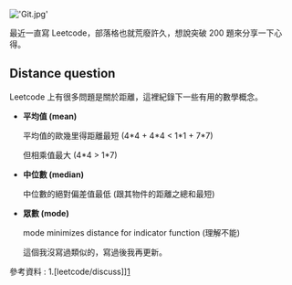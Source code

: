 !['Git.jpg'](https://junye1993.github.io/image/Git.jpg)

最近一直寫 Leetcode，部落格也就荒廢許久，想說突破 200 題來分享一下心得。

## Distance question

Leetcode 上有很多問題是關於距離，這裡紀錄下一些有用的數學概念。

- **平均值 (mean)**

    平均值的歐幾里得距離最短 (4\*4 + 4\*4 < 1\*1 + 7\*7)

    但相乘值最大 (4\*4 > 1\*7)

- **中位數 (median)**

    中位數的絕對偏差值最低 (跟其物件的距離之總和最短)

- **眾數 (mode)**

    mode minimizes distance for indicator function (理解不能)

    這個我沒寫過類似的，寫過後我再更新。


參考資料 :
1.[leetcode/discuss]][1]

[1]: https://leetcode.com/problems/best-meeting-point/discuss/74189/Am-I-the-only-person-who-don't-know-why-median-could-give-shortest-distance